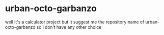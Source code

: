 # urban-octo-garbanzo
well it's a calculator project but it suggest me the repository name of urban-octo-garbanzo so i don't have any other choice
